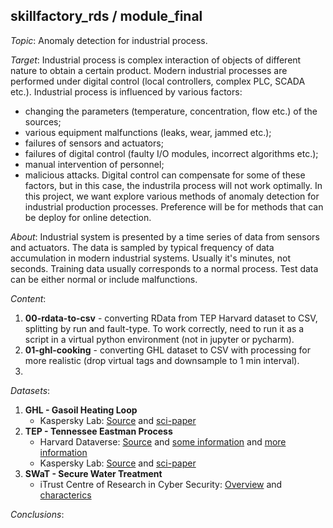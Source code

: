 ## skillfactory_rds / module_final

*Topic*: Anomaly detection for industrial process.

*Target*: Industrial process is complex interaction of objects of different nature to obtain a certain product. 
Modern industrial processes are performed under digital control (local controllers, complex PLC, SCADA etc.).
Industrial process is influenced by various factors:
- changing the parameters (temperature, concentration, flow etc.) of the sources;
- various equipment malfunctions (leaks, wear, jammed etc.);
- failures of sensors and actuators;
- failures of digital control (faulty I/O modules, incorrect algorithms etc.);
- manual intervention of personnel;
- malicious attacks.
Digital control can compensate for some of these factors, but in this case, the industrila process will not work optimally.
In this project, we want explore various methods of anomaly detection for industrial production processes.
Preference will be for methods that can be deploy for online detection.

*About*: Industrial system is presented by a time series of data from sensors and actuators.
The data is sampled by typical frequency of data accumulation in modern industrial systems. Usually it's minutes, not seconds.
Training data usually corresponds to a normal process. Test data can be either normal or include malfunctions.

*Content*:
1. **00-rdata-to-csv** - converting RData from TEP Harvard dataset to CSV, splitting by run and fault-type. To work correctly, need to run it as a script in a virtual python environment (not in jupyter or pycharm).
2. **01-ghl-cooking** - converting GHL dataset to CSV with processing for more realistic (drop virtual tags and downsample to 1 min interval).
3. 

*Datasets*:
1. **GHL - Gasoil Heating Loop**
	- Kaspersky Lab: [Source](https://kas.pr/ics-research/dataset_ghl_1) and [sci-paper](https://arxiv.org/abs/1612.06676)
2. **TEP - Tennessee Eastman Process**
	- Harvard Dataverse: [Source](https://doi.org/10.7910/DVN/6C3JR1) and [some information](https://depts.washington.edu/control/LARRY/TE/download.html) and [more information](https://github.com/camaramm/tennessee-eastman-profBraatz)
	- Kaspersky Lab: [Source](https://kas.pr/ics-research/dataset_tep_59) and [sci-paper](https://arxiv.org/abs/1709.02232)
3. **SWaT - Secure Water Treatment**
    - iTrust Centre of Research in Cyber Security: [Overview](https://itrust.sutd.edu.sg/itrust-labs-home/itrust-labs_swat/) and [characterics](https://itrust.sutd.edu.sg/itrust-labs_datasets/dataset_info/)

*Conclusions*:
